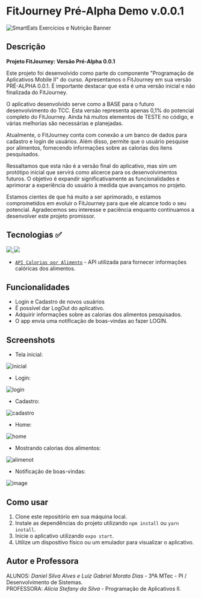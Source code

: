 # FitJourney Pré-Alpha Demo v.0.0.1 

![SmartEats Exercícios e Nutrição Banner](https://github.com/trabalhos-etec/fit-journey-pre-alpha/assets/109006053/fd18dcfb-3f48-4cb5-9941-df5bbfbbd2de)

## Descrição

**Projeto FitJourney: Versão Pré-Alpha 0.0.1**

Este projeto foi desenvolvido como parte do componente "Programação de Aplicativos Mobile II" do curso. Apresentamos o FitJourney em sua versão PRÉ-ALPHA 0.0.1. É importante destacar que esta é uma versão inicial e não finalizada do FitJourney.

O aplicativo desenvolvido serve como a BASE para o futuro desenvolvimento do TCC. Esta versão representa apenas 0,1% do potencial completo do FitJourney. Ainda há muitos elementos de TESTE no código, e várias melhorias são necessárias e planejadas.

Atualmente, o FitJourney conta com conexão a um banco de dados para cadastro e login de usuários. Além disso, permite que o usuário pesquise por alimentos, fornecendo informações sobre as calorias dos itens pesquisados.

Ressaltamos que esta não é a versão final do aplicativo, mas sim um protótipo inicial que servirá como alicerce para os desenvolvimentos futuros. O objetivo é expandir significativamente as funcionalidades e aprimorar a experiência do usuário à medida que avançamos no projeto.

Estamos cientes de que há muito a ser aprimorado, e estamos comprometidos em evoluir o FitJourney para que ele alcance todo o seu potencial. Agradecemos seu interesse e paciência enquanto continuamos a desenvolver este projeto promissor.
## Tecnologias ✅

<a href="https://skillicons.dev">
    <img src="https://skillicons.dev/icons?i=react" />
    <img src="https://skillicons.dev/icons?i=firebase" />
</a>

<BR>

- [`API Calorias por Alimento`](https://caloriasporalimentoapi.herokuapp.com/) - API utilizada para fornecer informações calóricas dos alimentos.

## Funcionalidades

- Login e Cadastro de novos usuários
- É possível dar LogOut do aplicativo.
- Adquirir informações sobre as calorias dos alimentos pesquisados.
- O app envia uma notificação de boas-vindas ao fazer LOGIN.

## Screenshots

- Tela inicial:

![inicial](https://github.com/trabalhos-etec/fit-journey-pre-alpha/assets/165843427/a32e1b18-d357-4c3e-a9c0-39d585cf25d5)

- Login:
  
![login](https://github.com/trabalhos-etec/fit-journey-pre-alpha/assets/165843427/15ab41b8-c680-4f9c-b094-f412ea464cab)

- Cadastro:
  
![cadastro](https://github.com/trabalhos-etec/fit-journey-pre-alpha/assets/165843427/7cd862e6-4c46-45e0-b5c9-94830cc05900)
  
- Home:
  
![home](https://github.com/trabalhos-etec/fit-journey-pre-alpha/assets/165843427/f0b9b2f9-4781-40e1-88a6-0f17266d745f)
  
- Mostrando calorias dos alimentos:

![alimenot](https://github.com/trabalhos-etec/fit-journey-pre-alpha/assets/165843427/0ac3fc52-2bdf-4d94-9a8c-9e187e8f8a24)

- Notificação de boas-vindas:

![image](https://github.com/trabalhos-etec/fit-journey-pre-alpha/assets/165843427/ecd5a6e1-b294-49c7-a843-908f517ee19a)

## Como usar

1. Clone este repositório em sua máquina local.
2. Instale as dependências do projeto utilizando `npm install` ou `yarn install`.
3. Inicie o aplicativo utilizando `expo start`.
4. Utilize um dispositivo físico ou um emulador para visualizar o aplicativo.

## Autor e Professora

ALUNOS: *Daniel Silva Alves e Luiz Gabriel Morato Dias* - 3ºA MTec - PI / Desenvolvimento de Sistemas.
<br>
PROFESSORA: *Alicia Stefany da Silva* - Programação de Aplicativos II.

